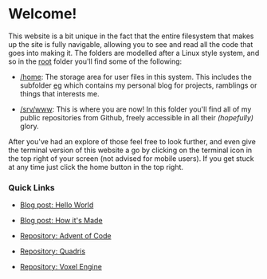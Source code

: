 # Welcome!

This website is a bit unique in the fact that the entire filesystem that makes up the site is fully navigable, allowing you to see and read all the code that goes into making it. The folders are modelled after a Linux style system, and so in the [root](/) folder you'll find some of the following:

* [/home](/home): The storage area for user files in this system. This includes the subfolder [eg](/home/eg) which contains my personal blog for projects, ramblings or things that interests me.

* [/srv/www](/srv/www/): This is where you are now! In this folder you'll find all of my public repositories from Github, freely accessible in all their *(hopefully)* glory.

After you've had an explore of those feel free to look further, and even give the terminal version of this website a go by clicking on the terminal icon in the top right of your screen (not advised for mobile users). If you get stuck at any time just click the home button in the top right.

### Quick Links

* [Blog post: Hello World](/home/eg/hello-world)
* [Blog post: How it's Made](/home/eg/how-its-made)

* [Repository: Advent of Code](/srv/www/Advent-of-Code)
* [Repository: Quadris](/srv/www/Quadris)
* [Repository: Voxel Engine](/srv/www/Voxel-Engine)
